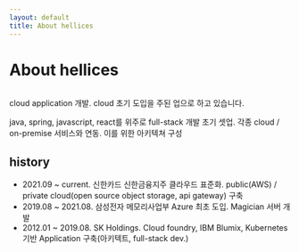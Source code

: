 ```yaml
---
layout: default
title: About hellices
---
```


<div class="post">
	<h1 class="pageTitle">About hellices</h1>
	<img src="{{ '/assets/img/me.jpeg' }}" alt="">
	<p class="intro">cloud application 개발. cloud 초기 도입을 주된 업으로 하고 있습니다.</p>
	<p>java, spring, javascript, react를 위주로 full-stack 개발 초기 셋업. 각종 cloud / on-premise 서비스와 연동. 이를 위한 아키텍쳐 구성</p>
	<h2>history</h2>
	<ul>
		<li>2021.09 ~ current. 신한카드 신한금융지주 클라우드 표준화. public(AWS) / private cloud(open source object storage, api gateway) 구축</li>
  		<li>2019.08 ~ 2021.08. 삼성전자 메모리사업부 Azure 최초 도입. Magician 서버 개발</li>
		<li>2012.01 ~ 2019.08. SK Holdings. Cloud foundry, IBM Blumix, Kubernetes 기반 Application 구축(아키텍트, full-stack dev.)</li>
  	</ul>
</div>
